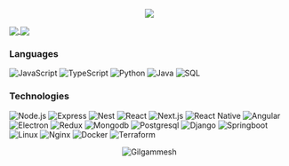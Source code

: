 <p align='center'>
    <img src="https://media0.giphy.com/media/qgQUggAC3Pfv687qPC/giphy.gif">
</p>

<a href="https://github-readme-stats.vercel.app/api?username=Gilgammesh&count_private=true&show_icons=true">
  <img align="center" src="https://github-readme-stats.vercel.app/api?username=Gilgammesh&count_private=true&show_icons=true&bg_color=30,028BAE,003140&title_color=FDFFE7&text_color=fff&icon_color=FDFFE7" />
</a>
<a href="https://github-readme-stats.vercel.app/api/top-langs/?username=Gilgammesh&count_private=true">
  <img align="center" src="https://github-readme-stats.vercel.app/api/top-langs/?username=Gilgammesh&count_private=true&bg_color=30,028BAE,003140&title_color=FDFFE7&text_color=fff&icon_color=FDFFE7" />
</a>

### Languages

![JavaScript](https://img.shields.io/badge/-JavaScript-000?&logo=JavaScript)
![TypeScript](https://img.shields.io/badge/-TypeScript-000?&logo=TypeScript)
![Python](https://img.shields.io/badge/-Python-000?&logo=Python&logoColor=F4DC60)
![Java](https://img.shields.io/badge/-Java-000?&logo=Java&logoColor=007396)
![SQL](https://img.shields.io/badge/-SQL-000?&logo=MySQL&logoColor=E34C26)

### Technologies

![Node.js](https://img.shields.io/badge/-Node.js-000?&logo=node.js)
![Express](https://img.shields.io/badge/-Express-000?&logo=express)
![Nest](https://img.shields.io/badge/-Express-000?&logo=nestjs&logoColor=FF0008)
![React](https://img.shields.io/badge/-React-000?&logo=React)
![Next.js](https://img.shields.io/badge/-Express-000?&logo=next.js)
![React Native](https://img.shields.io/badge/-React%20Native-000?&logo=React)
![Angular](https://img.shields.io/badge/-Angular-000?&logo=Angular)
![Electron](https://img.shields.io/badge/-Electron-000?&logo=Electron)
![Redux](https://img.shields.io/badge/-Redux-000?&logo=Redux&logoColor=7248B6)
![Mongodb](https://img.shields.io/badge/-Mongodb-000?&logo=Mongodb)
![Postgresql](https://img.shields.io/badge/-Postgresql-000?&logo=Postgresql)
![Django](https://img.shields.io/badge/-Django-000?&logo=Django)
![Springboot](https://img.shields.io/badge/-Springboot-000?&logo=Springboot)
![Linux](https://img.shields.io/badge/-Linux-000?&logo=Linux)
![Nginx](https://img.shields.io/badge/-Nginx-000?&logo=Nginx&logoColor=009137)
![Docker](https://img.shields.io/badge/-Docker-000?&logo=Docker)
![Terraform](https://img.shields.io/badge/-Terraform-000?&logo=Terraform)


<p align="center">
    <img src="https://github-readme-streak-stats.herokuapp.com/?user=Gilgammesh&theme=black-ice&hide_border=true&stroke=0000&background=0D1117&ring=e05397&fire=e05397&currStreakLabel=e05397&bg_color=30,e96443,904e95&title_color=fff&text_color=fff" alt="Gilgammesh" />
</p>
